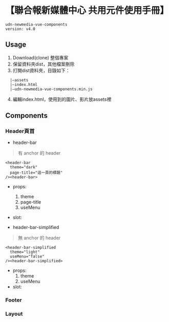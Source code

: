 # 【聯合報新媒體中心 共用元件使用手冊】
```
udn-newmedia-vue-components
version: v4.0
```

## Usage
1. Download(clone) 整個專案
2. 保留資料夾dist，其他檔案刪除
3. 打開dist資料夾，目錄如下：
```
  |—assets
  |—index.html
  |—udn-newmedia-vue-components.min.js
```
4. 編輯index.html，使用到的圖片、影片放assets裡

## Components
### Header頁首
+ header-bar
> 有 anchor 的 header
```html=
<header-bar
  theme="dark"
  page-title="這一頁的標題"
/><header-bar>
```
  + props:
    1. theme
    2. page-title
    3. useMenu
  + slot:

+ header-bar-simplified
> 無 anchor 的 header
```html=
<header-bar-simplified
  theme="light"
  useMenu="false"
/><header-bar-simplified>
```
+ props:
    1. theme
    2. useMenu
+ slot:

### Footer
### Layout